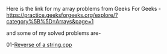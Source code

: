 Here is the link for my array problems from Geeks For Geeks - https://practice.geeksforgeeks.org/explore/?category%5B%5D=Arrays&page=1

and some of my solved problems are-

01-[Reverse of a string.cpp](https://practice.geeksforgeeks.org/problems/reverse-the-string/0)


